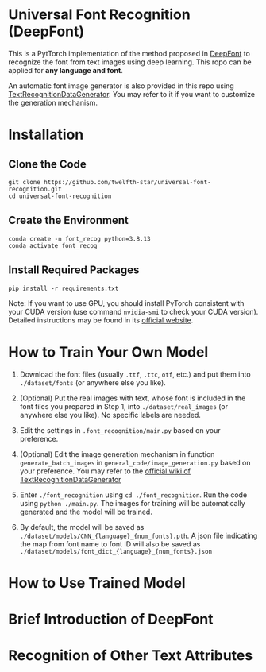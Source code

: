# Universal Font Recognition (DeepFont)

This is a PytTorch implementation of the method proposed in [DeepFont](https://arxiv.org/pdf/1507.03196v1.pdf) to recognize the font from text images using deep learning. This ropo can be applied for **any language and font**.

An automatic font image generator is also provided in this repo using [TextRecognitionDataGenerator](https://github.com/Belval/TextRecognitionDataGenerator). You may refer to it if you want to customize the generation mechanism.

# Installation
## Clone the Code
```
git clone https://github.com/twelfth-star/universal-font-recognition.git
cd universal-font-recognition
```
## Create the Environment
```
conda create -n font_recog python=3.8.13
conda activate font_recog
```
## Install Required Packages
```
pip install -r requirements.txt
```
Note: If you want to use GPU, you should install PyTorch consistent with your CUDA version (use command `nvidia-smi` to check your CUDA version). Detailed instructions may be found in its [official website](https://pytorch.org/).

# How to Train Your Own Model

1. Download the font files (usually `.ttf`, `.ttc`, `otf`, etc.) and put them into `./dataset/fonts` (or anywhere else you like).

2. (Optional) Put the real images with text, whose font is included in the font files you prepared in Step 1, into `./dataset/real_images` (or anywhere else you like). No specific labels are needed.

3. Edit the settings in `.font_recognition/main.py` based on your preference.

4. (Optional) Edit the image generation mechanism in function `generate_batch_images` in `general_code/image_generation.py` based on your preference. You may refer to the [official wiki of TextRecognitionDataGenerator]()

5. Enter `./font_recognition` using `cd ./font_recognition`. Run the code using `python ./main.py`. The images for training will be automatically generated and the model will be trained.

6. By default, the model will be saved as `./dataset/models/CNN_{language}_{num_fonts}.pth`. A json file indicating the map from font name to font ID will also be saved as `./dataset/models/font_dict_{language}_{num_fonts}.json`

# How to Use Trained Model

# Brief Introduction of DeepFont

# Recognition of Other Text Attributes